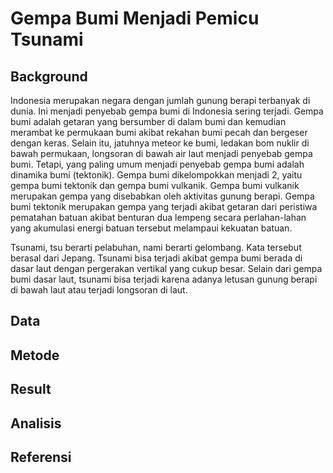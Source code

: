 # Gempa Bumi Menjadi Pemicu Tsunami
## Background
Indonesia merupakan negara dengan jumlah gunung berapi terbanyak di dunia. Ini menjadi penyebab gempa bumi di Indonesia sering terjadi. Gempa bumi adalah getaran yang bersumber di dalam bumi dan kemudian merambat ke permukaan bumi akibat rekahan bumi pecah dan bergeser dengan keras. Selain itu, jatuhnya meteor ke bumi, ledakan bom nuklir di bawah permukaan, longsoran di bawah air laut menjadi penyebab gempa bumi. Tetapi, yang paling umum menjadi penyebab gempa bumi adalah dinamika bumi (tektonik). Gempa bumi dikelompokkan menjadi 2, yaitu gempa bumi tektonik dan gempa bumi vulkanik. Gempa bumi vulkanik merupakan gempa yang disebabkan oleh aktivitas gunung berapi. Gempa bumi tektonik merupakan gempa yang terjadi akibat getaran dari peristiwa pematahan batuan akibat benturan dua lempeng secara perlahan-lahan yang akumulasi energi batuan tersebut melampaui kekuatan batuan. 
  
Tsunami, tsu berarti pelabuhan, nami berarti gelombang. Kata tersebut berasal dari Jepang. Tsunami bisa terjadi akibat gempa bumi berada di dasar laut dengan pergerakan vertikal yang cukup besar. Selain dari gempa bumi dasar laut, tsunami bisa terjadi karena adanya letusan gunung berapi di bawah laut atau terjadi longsoran di laut.

## Data
## Metode
## Result
## Analisis
## Referensi
